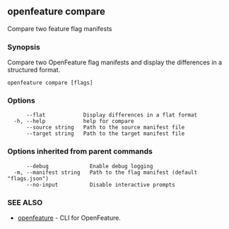 <!-- markdownlint-disable-file -->
<!-- WARNING: THIS DOC IS AUTO-GENERATED. DO NOT EDIT! -->
## openfeature compare

Compare two feature flag manifests

### Synopsis

Compare two OpenFeature flag manifests and display the differences in a structured format.

```
openfeature compare [flags]
```

### Options

```
      --flat            Display differences in a flat format
  -h, --help            help for compare
      --source string   Path to the source manifest file
      --target string   Path to the target manifest file
```

### Options inherited from parent commands

```
      --debug             Enable debug logging
  -m, --manifest string   Path to the flag manifest (default "flags.json")
      --no-input          Disable interactive prompts
```

### SEE ALSO

* [openfeature](openfeature.md)	 - CLI for OpenFeature.

